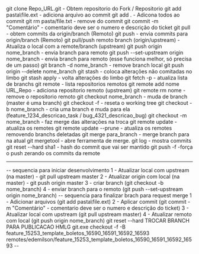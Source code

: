 git clone Repo_URL.git - Obtem repositorio do Fork / Repositorio
git add pasta\file.ext - adiciona arquivo ao commit
git add . - Adicona todos ao commit
git rm pasta/file.txt - remove do commit
git commit -m "Comentário" - comentario deve ser o numero e descrição do ticket
git pull - obtem commits da origin/branch (Remoto)
git push - envia commits para origin/branch (Remoto)
git pull/push remoto branch (origin/upstream) - Atualiza o local com a remote/branch (upstream)
git push origin nome_branch - envia branch para remoto
git push --set-upstream origin nome_branch - envia branch para remoto (esse funciona melhor, só precisa de um passo)
git branch -d nome_branch - remove branch local
git push origin --delete nome_branch
git stash - coloca alterações não comitadas no limbo
git stash apply - volta alterações do limbo
git fetch -p - atualiza lista de branchs
git remote - lista repositorios remotos
git remote add nome URL_Repo - adiciona repositorio remoto (upstream)
git remote rm nome - remove o repositorio remoto
git checkout nome_branch - muda de branch (master é uma branch)
git checkout -f - reseta o working tree
git checkout -b nome_branch - cria uma branch e muda para ela (feature_1234_descricao_task / bug_4321_descricao_bug)
git checkout -m nome_branch - faz merge das alterações na troca
git remote update - atualiza os remotes
git remote update --prune - atualiza os remotes removendo branchs deletadas
git merge para_branch - merge branch para na atual
git mergetool - abre ferramenta de merge.
git log - mostra commits
git reset --hard sha1 - hash do commit que vai ser mantido
git push -f -força o push zerando os commits da remote

---------------------------------------------------------------------------------------------------------------------------------------------------------------------------------------

-- sequencia para iniciar desenvolvimento
1 - Atualizar local com upstream (na master) - git pull upstream master
2 - Atualizar origin com local (na master) - git push origin master
3 - criar branch (git checkout -b nome_branch)
4 - enviar branch para o remoto (git push --set-upstream origin nome_branch)
-- sequencia para finalizar brach para request merge
1 - Adicionar arquivos (git add pasta\file.ext)
2 - Aplicar commit (git commit -m "Comentário" - comentario deve ser o numero e descrição do ticket)
3 - Atualizar local com upstream (git pull upstream master)
4 - Atualizar remoto com local (git push origin nome_branch)
git reset --hard
TROCAR BRANCH PARA PUBLICACAO HMLG
git.exe checkout -f -B feature_15253_template_boletos_16590_16591_16592_16593 remotes/edemilson/feature_15253_template_boletos_16590_16591_16592_16593 --